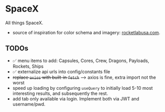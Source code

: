 # SpaceX

All things SpaceX.

* source of inspiration for color schema and imagery: [rocketlabusa.com](https://www.rocketlabusa.com/).


## TODOs
* :white_check_mark: menu items to add: Capsules, Cores, Crew, Dragons, Payloads, Rockets, Ships
* :white_check_mark: externalize api urls into config/constants file
* ~~replace `axios` with built-in `fetch`~~ --> axios is fine, extra import not the worst
* speed up loading by configuring `useQuery` to initially load 5-10 most interesting results, and subsequently the rest.
* add tab only available via login. Implement both via JWT and username/pwd.
